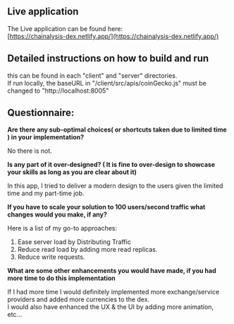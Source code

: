 
## Live application
The Live application can be found here: \
[https://chainalysis-dex.netlify.app/](https://chainalysis-dex.netlify.app/)

## Detailed instructions on how to build and run 
this can be found in each "client" and "server" directories. \
If run locally, the baseURL in "/client/src/apis/coinGecko.js" must be changed to "http://localhost:8005"

## Questionnaire:

**Are there any sub-optimal choices( or shortcuts taken due to limited time ) in your implementation?**

No there is not.

**Is any part of it over-designed? ( It is fine to over-design to showcase your skills as long as you are clear about it)**

In this app, I tried to deliver a modern design to the users given the limited time and my part-time job.

**If you have to scale your solution to 100 users/second traffic what changes would you make, if any?**

Here is a list of my go-to approaches: 
1. Ease server load by Distributing Traffic
2. Reduce read load by adding more read replicas.
3. Reduce write requests.

**What are some other enhancements you would have made, if you had more time to do this implementation**

If I had more time I would definitely implemented more exchange/service providers and added more currencies to the dex.\
I would also have enhanced the UX & the UI by adding more animation, etc...
